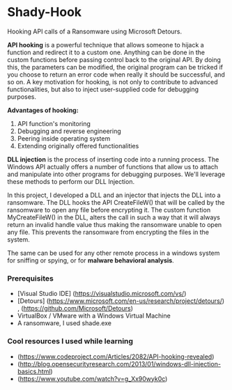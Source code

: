 # Shady-Hook
Hooking API calls of a Ransomware using Microsoft Detours.

**API hooking** is a powerful technique that allows someone to hijack a function and redirect it to a custom one. Anything can be done in the custom functions before passing control back to the original API. By doing this, the parameters can be modified, the original program can be tricked if you choose to return an error code when really it should be successful, and so on. A key motivation for hooking, is not only to contribute to advanced functionalities, but also to inject user-supplied code for debugging purposes. 

**Advantages of hooking:**
1.	API function's monitoring
2.	Debugging and reverse engineering
3.	Peering inside operating system
4.	Extending originally offered functionalities 

**DLL injection** is the process of inserting code into a running process. The Windows API actually offers a number of functions that allow us to attach and manipulate into other programs for debugging purposes. We'll leverage these methods to perform our DLL Injection. 

In this project, I developed a DLL and an injector that injects the DLL into a ransomware. The DLL hooks the API CreateFileW() that will be called by the ransomware to open any file before encrypting it. The custom function MyCreateFileW() in the DLL, alters the call in such a way that it will always return an invalid handle value thus making the ransomware unable to open any file. This prevents the ransomware from encrypting the files in the system. 

The same can be used for any other remote process in a windows system for sniffing or spying, or for **malware behavioral analysis**.


### Prerequisites

* [Visual Studio IDE] (https://visualstudio.microsoft.com/vs/)
* [Detours] (https://www.microsoft.com/en-us/research/project/detours/) , (https://github.com/Microsoft/Detours)
* VirtualBox / VMware with a Windows Virtual Machine
* A ransomware, I used shade.exe


### Cool resources I used while learning

* (https://www.codeproject.com/Articles/2082/API-hooking-revealed)
* (http://blog.opensecurityresearch.com/2013/01/windows-dll-injection-basics.html)
* (https://www.youtube.com/watch?v=g_Xx90wyk0c)


